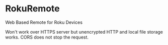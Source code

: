 # RokuRemote
Web Based Remote for Roku Devices

Won't work over HTTPS server but unencrypted HTTP and local file storage works. 
CORS does not stop the request. 

